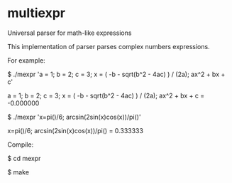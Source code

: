 # multiexpr
Universal parser for math-like expressions

This implementation of parser parses complex numbers expressions.

For example:

  $ ./mexpr 'a = 1; b = 2; c = 3; x = ( -b - sqrt(b^2 - 4ac) ) / (2a); ax^2 + bx + c'
  
  a = 1; b = 2; c = 3; x = ( -b - sqrt(b^2 - 4ac) ) / (2a); ax^2 + bx + c = -0.000000
  

  $ ./mexpr 'x=pi()/6; arcsin(2sin(x)cos(x))/pi()'
  
  x=pi()/6; arcsin(2sin(x)cos(x))/pi() = 0.333333
  
  
Compile:

  $ cd mexpr
  
  $ make
